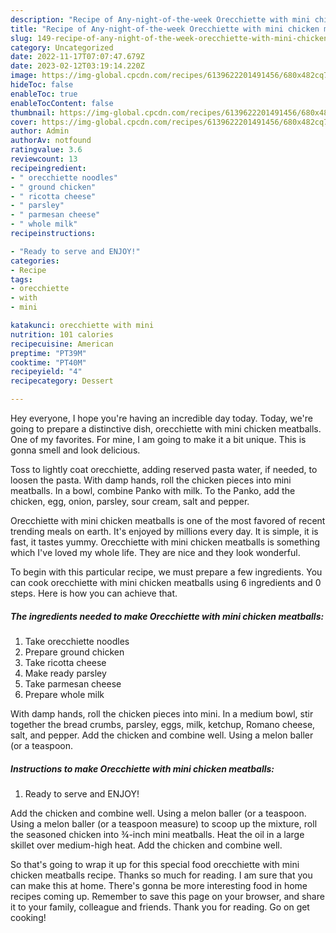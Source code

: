 ```yaml
---
description: "Recipe of Any-night-of-the-week Orecchiette with mini chicken meatballs"
title: "Recipe of Any-night-of-the-week Orecchiette with mini chicken meatballs"
slug: 149-recipe-of-any-night-of-the-week-orecchiette-with-mini-chicken-meatballs
category: Uncategorized
date: 2022-11-17T07:07:47.679Z
date: 2023-02-12T03:19:14.220Z
image: https://img-global.cpcdn.com/recipes/6139622201491456/680x482cq70/orecchiette-with-mini-chicken-meatballs-recipe-main-photo.jpg
hideToc: false
enableToc: true
enableTocContent: false
thumbnail: https://img-global.cpcdn.com/recipes/6139622201491456/680x482cq70/orecchiette-with-mini-chicken-meatballs-recipe-main-photo.jpg
cover: https://img-global.cpcdn.com/recipes/6139622201491456/680x482cq70/orecchiette-with-mini-chicken-meatballs-recipe-main-photo.jpg
author: Admin
authorAv: notfound
ratingvalue: 3.6
reviewcount: 13
recipeingredient:
- " orecchiette noodles"
- " ground chicken"
- " ricotta cheese"
- " parsley"
- " parmesan cheese"
- " whole milk"
recipeinstructions:

- "Ready to serve and ENJOY!"
categories:
- Recipe
tags:
- orecchiette
- with
- mini

katakunci: orecchiette with mini 
nutrition: 101 calories
recipecuisine: American
preptime: "PT39M"
cooktime: "PT40M"
recipeyield: "4"
recipecategory: Dessert

---
```



Hey everyone, I hope you're having an incredible day today. Today, we're going to prepare a distinctive dish, orecchiette with mini chicken meatballs. One of my favorites. For mine, I am going to make it a bit unique. This is gonna smell and look delicious.

Toss to lightly coat orecchiette, adding reserved pasta water, if needed, to loosen the pasta. With damp hands, roll the chicken pieces into mini meatballs. In a bowl, combine Panko with milk. To the Panko, add the chicken, egg, onion, parsley, sour cream, salt and pepper.

Orecchiette with mini chicken meatballs is one of the most favored of recent trending meals on earth. It's enjoyed by millions every day. It is simple, it is fast, it tastes yummy. Orecchiette with mini chicken meatballs is something which I've loved my whole life. They are nice and they look wonderful.


To begin with this particular recipe, we must prepare a few ingredients. You can cook orecchiette with mini chicken meatballs using 6 ingredients and 0 steps. Here is how you can achieve that.

<!--inarticleads1-->

##### The ingredients needed to make Orecchiette with mini chicken meatballs:

1. Take  orecchiette noodles
1. Prepare  ground chicken
1. Take  ricotta cheese
1. Make ready  parsley
1. Take  parmesan cheese
1. Prepare  whole milk


With damp hands, roll the chicken pieces into mini. In a medium bowl, stir together the bread crumbs, parsley, eggs, milk, ketchup, Romano cheese, salt, and pepper. Add the chicken and combine well. Using a melon baller (or a teaspoon. 

<!--inarticleads2-->

##### Instructions to make Orecchiette with mini chicken meatballs:


1. Ready to serve and ENJOY!

Add the chicken and combine well. Using a melon baller (or a teaspoon. Using a melon baller (or a teaspoon measure) to scoop up the mixture, roll the seasoned chicken into ¾-inch mini meatballs. Heat the oil in a large skillet over medium-high heat. Add the chicken and combine well. 

So that's going to wrap it up for this special food orecchiette with mini chicken meatballs recipe. Thanks so much for reading. I am sure that you can make this at home. There's gonna be more interesting food in home recipes coming up. Remember to save this page on your browser, and share it to your family, colleague and friends. Thank you for reading. Go on get cooking!
